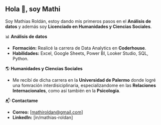 ## Hola 👋, soy Mathi

Soy Mathias Roldán, estoy dando mis primeros pasos en el **Análisis de datos** y además soy **Licenciado en Humanidades y Ciencias Sociales**.

📊 **Análisis de datos**
- **Formación:** Realicé la carrera de Data Analytics en **Coderhouse**.
- **Habilidades:** Excel, Google Sheets, Power BI, Looker Studio, SQL, Python.

🌎 **Humanidades y Ciencias Sociales**
- Me recibí de dicha carrera en la **Universidad de Palermo** donde logré una fomración interdisiciplinaria, especializandome en las **Relaciones Internacionales**, como así también en la **Psicología**.

📬 **Contactame**
- **Correo:** [mathiroldan@gmail.com]
- **LinkedIn:** [in/mathias-roldan]
